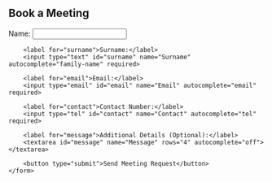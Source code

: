 <div class="section meeting-form" id="book-meeting">
    <h2>Book a Meeting</h2>
    <form action="mailto:preggie@preggiegovender.com" method="post" enctype="text/plain">
        <label for="name">Name:</label>
        <input type="text" id="name" name="Name" autocomplete="given-name" required>

        <label for="surname">Surname:</label>
        <input type="text" id="surname" name="Surname" autocomplete="family-name" required>

        <label for="email">Email:</label>
        <input type="email" id="email" name="Email" autocomplete="email" required>

        <label for="contact">Contact Number:</label>
        <input type="tel" id="contact" name="Contact" autocomplete="tel" required>

        <label for="message">Additional Details (Optional):</label>
        <textarea id="message" name="Message" rows="4" autocomplete="off"></textarea>

        <button type="submit">Send Meeting Request</button>
    </form>
</div>
